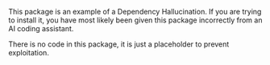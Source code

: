 This package is an example of a Dependency Hallucination. If you are trying to install it, you have most likely been given this package incorrectly from an AI coding assistant.

There is no code in this package, it is just a placeholder to prevent exploitation.